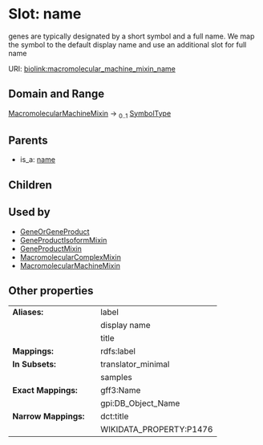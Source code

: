 
# Slot: name


genes are typically designated by a short symbol and a full name. We map the symbol to the default display name and use an additional slot for full name

URI: [biolink:macromolecular_machine_mixin_name](https://w3id.org/biolink/vocab/macromolecular_machine_mixin_name)


## Domain and Range

[MacromolecularMachineMixin](MacromolecularMachineMixin.md) &#8594;  <sub>0..1</sub> [SymbolType](types/SymbolType.md)

## Parents

 *  is_a: [name](name.md)

## Children


## Used by

 * [GeneOrGeneProduct](GeneOrGeneProduct.md)
 * [GeneProductIsoformMixin](GeneProductIsoformMixin.md)
 * [GeneProductMixin](GeneProductMixin.md)
 * [MacromolecularComplexMixin](MacromolecularComplexMixin.md)
 * [MacromolecularMachineMixin](MacromolecularMachineMixin.md)

## Other properties

|  |  |  |
| --- | --- | --- |
| **Aliases:** | | label |
|  | | display name |
|  | | title |
| **Mappings:** | | rdfs:label |
| **In Subsets:** | | translator_minimal |
|  | | samples |
| **Exact Mappings:** | | gff3:Name |
|  | | gpi:DB_Object_Name |
| **Narrow Mappings:** | | dct:title |
|  | | WIKIDATA_PROPERTY:P1476 |

